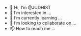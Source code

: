 - 👋 Hi, I’m @JUDHIST
- 👀 I’m interested in ...
- 🌱 I’m currently learning ...
- 💞️ I’m looking to collaborate on ...
- 📫 How to reach me ...

<!---
JUDHIST/JUDHIST is a ✨ special ✨ repository because its `README.md` (this file) appears on your GitHub profile.
You can click the Preview link to take a look at your changes.
--->
